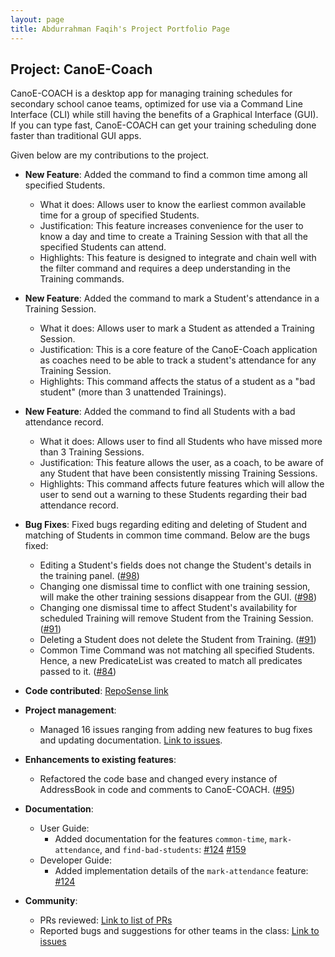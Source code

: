 ```yaml
---
layout: page
title: Abdurrahman Faqih's Project Portfolio Page
---
```


## Project: CanoE-Coach

CanoE-COACH is a desktop app for managing training schedules for secondary school canoe teams, optimized for use via a Command Line Interface (CLI) while still having the benefits of a Graphical Interface (GUI).
If you can type fast, CanoE-COACH can get your training scheduling done faster than traditional GUI apps.

Given below are my contributions to the project.

* **New Feature**: Added the command to find a common time among all specified Students.
  * What it does: Allows user to know the earliest common available time for a group of specified Students.
  * Justification: This feature increases convenience for the user to know a day and time to create a Training Session with that all the specified Students can attend.
  * Highlights: This feature is designed to integrate and chain well with the filter command and requires
  a deep understanding in the Training commands.

* **New Feature**: Added the command to mark a Student's attendance in a Training Session.
  * What it does: Allows user to mark a Student as attended a Training Session.
  * Justification: This is a core feature of the CanoE-Coach application as coaches need to be able to track a student's attendance for any Training Session.
  * Highlights: This command affects the status of a student as a "bad student" (more than 3 unattended Trainings).

* **New Feature**: Added the command to find all Students with a bad attendance record.
  * What it does: Allows user to find all Students who have missed more than 3 Training Sessions.
  * Justification: This feature allows the user, as a coach, to be aware of any Student that have been consistently missing Training Sessions.
  * Highlights: This command affects future features which will allow the user to send out a warning to these Students regarding their bad attendance record.

* **Bug Fixes**: Fixed bugs regarding editing and deleting of Student and matching of Students in common time command. Below are the bugs fixed:
  * Editing a Student's fields does not change the Student's details in the training panel. ([#98](https://github.com/AY2021S1-CS2103-F10-1/tp/pull/98))
  * Changing one dismissal time to conflict with one training session, will make the other training sessions disappear from the GUI. ([#98](https://github.com/AY2021S1-CS2103-F10-1/tp/pull/98))
  * Changing one dismissal time to affect Student's availability for scheduled Training will remove Student from the Training Session. ([#91](https://github.com/AY2021S1-CS2103-F10-1/tp/pull/91))
  * Deleting a Student does not delete the Student from Training. ([#91](https://github.com/AY2021S1-CS2103-F10-1/tp/pull/91))
  * Common Time Command was not matching all specified Students. Hence, a new PredicateList was created to match all predicates passed to it. ([#84](https://github.com/AY2021S1-CS2103-F10-1/tp/pull/84))

* **Code contributed**: [RepoSense link](https://nus-cs2103-ay2021s1.github.io/tp-dashboard/#breakdown=true&search=abdurrahmanfaqihiskandar&sort=groupTitle&sortWithin=title&since=2020-08-14&timeframe=commit&mergegroup=&groupSelect=groupByRepos&checkedFileTypes=docs~functional-code~test-code~other&tabOpen=true&tabType=authorship&zFR=false&tabAuthor=abdurrahmanfaqihiskandar&tabRepo=AY2021S1-CS2103-F10-1%2Ftp%5Bmaster%5D&authorshipIsMergeGroup=false&authorshipFileTypes=docs~functional-code~test-code~other)

* **Project management**:
  * Managed 16 issues ranging from adding new features to bug fixes and updating documentation. [Link to issues](https://github.com/AY2021S1-CS2103-F10-1/tp/issues?q=is%3Aissue+is%3Aclosed+assignee%3Aabdurrahmanfaqihiskandar).

* **Enhancements to existing features**:
  * Refactored the code base and changed every instance of AddressBook in code and comments to CanoE-COACH. ([#95](https://github.com/AY2021S1-CS2103-F10-1/tp/pull/95))

* **Documentation**:
  * User Guide:
    * Added documentation for the features `common-time`, `mark-attendance`, and `find-bad-students`: [#124](https://github.com/AY2021S1-CS2103-F10-1/tp/pull/124) [#159](https://github.com/AY2021S1-CS2103-F10-1/tp/pull/159)
  * Developer Guide:
    * Added implementation details of the `mark-attendance` feature: [#124](https://github.com/AY2021S1-CS2103-F10-1/tp/pull/124)

* **Community**:
  * PRs reviewed: [Link to list of PRs](https://github.com/AY2021S1-CS2103-F10-1/tp/pulls?q=is%3Apr+is%3Aclosed+reviewed-by%3Aabdurrahmanfaqihiskandar)
  * Reported bugs and suggestions for other teams in the class: [Link to issues](https://github.com/abdurrahmanfaqihiskandar/ped/issues)
